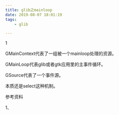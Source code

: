 ```yaml
---
title: glib之mainloop
date: 2019-08-07 18:01:19
tags:
	- glib

---
```


1

GMainContext代表了一组被一个mainloop处理的资源。

GMainLoop代表glib或者gtk应用里的主事件循环。

GSource代表了一个事件源。

本质还是select这种机制。



参考资料

1、

